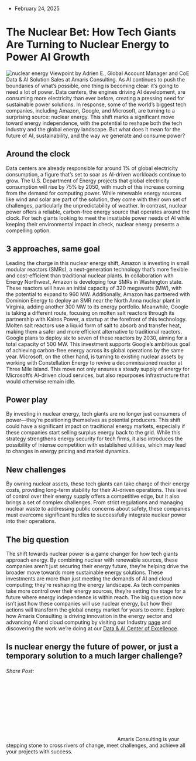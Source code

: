 * February 24, 2025


# The Nuclear Bet: How Tech Giants Are Turning to Nuclear Energy to Power AI Growth
![nuclear energy](https://amaris.com/wp-content/uploads/2025/02/AdobeStock_1144031289-1024x574.avif)
Viewpoint by Adrien E., Global Account Manager and CoE Data & AI Solution Sales at Amaris Consulting.
As AI continues to push the boundaries of what’s possible, one thing is becoming clear: it’s going to need a lot of power. Data centers, the engines driving AI development, are consuming more electricity than ever before, creating a pressing need for sustainable power solutions. In response, some of the world’s biggest tech companies, including Amazon, Google, and Microsoft, are turning to a surprising source: nuclear energy.
This shift marks a significant move toward energy independence, with the potential to reshape both the tech industry and the global energy landscape. But what does it mean for the future of AI, sustainability, and the way we generate and consume power?
## **Around the clock**
Data centers are already responsible for around 1% of global electricity consumption, a figure that’s set to soar as AI-driven workloads continue to grow. The U.S. Department of Energy projects that global electricity consumption will rise by 75% by 2050, with much of this increase coming from the demand for computing power.
While renewable energy sources like wind and solar are part of the solution, they come with their own set of challenges, particularly the unpredictability of weather. In contrast, nuclear power offers a reliable, carbon-free energy source that operates around the clock. For tech giants looking to meet the insatiable power needs of AI while keeping their environmental impact in check, nuclear energy presents a compelling option.
## **3 approaches, same goal**
Leading the charge in this nuclear energy shift, Amazon is investing in small modular reactors (SMRs), a next-generation technology that’s more flexible and cost-efficient than traditional nuclear plants. In collaboration with Energy Northwest, Amazon is developing four SMRs in Washington state. These reactors will have an initial capacity of 320 megawatts (MW), with the potential to expand to 960 MW. Additionally, Amazon has partnered with Dominion Energy to deploy an SMR near the North Anna nuclear plant in Virginia, adding another 300 MW to its energy portfolio.
Meanwhile, Google is taking a different route, focusing on molten salt reactors through its partnership with Kairos Power, a startup at the forefront of this technology. Molten salt reactors use a liquid form of salt to absorb and transfer heat, making them a safer and more efficient alternative to traditional reactors. Google plans to deploy six to seven of these reactors by 2030, aiming for a total capacity of 500 MW. This investment supports Google’s ambitious goal of achieving carbon-free energy across its global operations by the same year.
Microsoft, on the other hand, is turning to existing nuclear assets by working with Constellation Energy to revive a decommissioned reactor at Three Mile Island. This move not only ensures a steady supply of energy for Microsoft’s AI-driven cloud services, but also repurposes infrastructure that would otherwise remain idle.
## **Power play**
By investing in nuclear energy, tech giants are no longer just consumers of power—they’re positioning themselves as potential producers. This shift could have a significant impact on traditional energy markets, especially if these companies start selling surplus energy back to the grid. While this strategy strengthens energy security for tech firms, it also introduces the possibility of intense competition with established utilities, which may lead to changes in energy pricing and market dynamics.
## **New challenges**
By owning nuclear assets, these tech giants can take charge of their energy costs, providing long-term stability for their AI-driven operations. This level of control over their energy supply offers a competitive edge, but it also brings a set of complex challenges. From strict regulations and managing nuclear waste to addressing public concerns about safety, these companies must overcome significant hurdles to successfully integrate nuclear power into their operations.
## **The big question**
The shift towards nuclear power is a game changer for how tech giants approach energy. By combining nuclear with renewable sources, these companies aren’t just securing their energy future, they’re helping drive the broader move towards more sustainable energy solutions.
These investments are more than just meeting the demands of AI and cloud computing; they’re reshaping the energy landscape. As tech companies take more control over their energy sources, they’re setting the stage for a future where energy independence is within reach.
The big question now isn’t just how these companies will use nuclear energy, but how their actions will transform the global energy market for years to come.
Explore how Amaris Consulting is driving innovation in the energy sector and advancing AI and cloud computing by visiting our Industry [page](https://amaris.com/industry/energy-resources-utilities/) and discovering the work we’re doing at our [Data & AI Center of Excellence](https://amaris.com/center-of-excellence/data-ai/).
## Is nuclear energy the future of power, or just a temporary solution to a much larger challenge?
###### Share Post:
![Amaris Logo](data:image/svg+xml,%3Csvg%20xmlns='http://www.w3.org/2000/svg'%20viewBox='0%200%200%200'%3E%3C/svg%3E)
Amaris Consulting is your stepping stone to cross rivers of change, meet challenges, and achieve all your projects with success.
